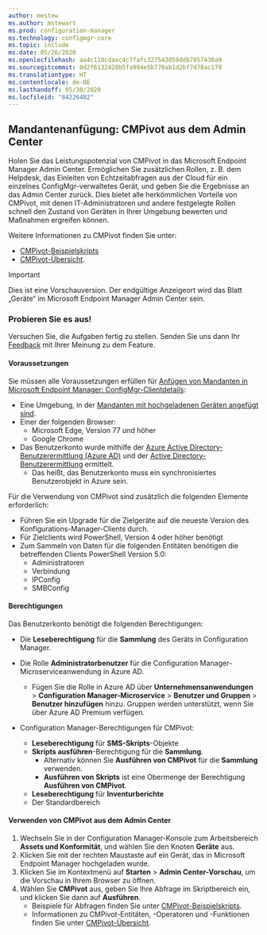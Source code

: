 ```yaml
---
author: mestew
ms.author: mstewart
ms.prod: configuration-manager
ms.technology: configmgr-core
ms.topic: include
ms.date: 05/26/2020
ms.openlocfilehash: aa4c110cdaec4c7fafc327543059ddb7857430a9
ms.sourcegitcommit: 0d2f6132428b5fa994e5b770ab1d2bf7d78ac179
ms.translationtype: HT
ms.contentlocale: de-DE
ms.lasthandoff: 05/30/2020
ms.locfileid: "84226402"
---
```

## <a name="tenant-attach-cmpivot-from-the-admin-center"></a><a name="bkmk_cmpivot"></a> Mandantenanfügung: CMPivot aus dem Admin Center
<!--6024392-->
Holen Sie das Leistungspotenzial von CMPivot in das Microsoft Endpoint Manager Admin Center. Ermöglichen Sie zusätzlichen Rollen, z. B. dem Helpdesk, das Einleiten von Echtzeitabfragen aus der Cloud für ein einzelnes ConfigMgr-verwaltetes Gerät, und geben Sie die Ergebnisse an das Admin Center zurück. Dies bietet alle herkömmlichen Vorteile von CMPivot, mit denen IT-Administratoren und andere festgelegte Rollen schnell den Zustand von Geräten in Ihrer Umgebung bewerten und Maßnahmen ergreifen können.

Weitere Informationen zu CMPivot finden Sie unter:
- [CMPivot-Beispielskripts](../../../../../tenant-attach/cmpivot-samples-attached.md)
- [CMPivot-Übersicht](../../../../../tenant-attach/cmpivot-overview-attached.md).

> [!Important]
> Dies ist eine Vorschauversion. Der endgültige Anzeigeort wird das Blatt „Geräte“ im Microsoft Endpoint Manager Admin Center sein.

### <a name="try-it-out"></a>Probieren Sie es aus!

Versuchen Sie, die Aufgaben fertig zu stellen. Senden Sie uns dann Ihr [Feedback](../../technical-preview-2003.md#bkmk_feedback) mit Ihrer Meinung zu dem Feature.

#### <a name="prerequisites"></a>Voraussetzungen

Sie müssen alle Voraussetzungen erfüllen für [Anfügen von Mandanten in Microsoft Endpoint Manager: ConfigMgr-Clientdetails](../../technical-preview-2004.md#bkmk_mem):

- Eine Umgebung, in der [Mandanten mit hochgeladenen Geräten angefügt sind](../../../../../tenant-attach/device-sync-actions.md).
- Einer der folgenden Browser:
  - Microsoft Edge, Version 77 und höher
  - Google Chrome
- Das Benutzerkonto wurde mithilfe der [Azure Active Directory-Benutzerermittlung (Azure AD)](../../../../servers/deploy/configure/about-discovery-methods.md#azureaddisc) und der [Active Directory-Benutzerermittlung](../../../../servers/deploy/configure/about-discovery-methods.md#bkmk_aboutUser) ermittelt.
  - Das heißt, das Benutzerkonto muss ein synchronisiertes Benutzerobjekt in Azure sein.

Für die Verwendung von CMPivot sind zusätzlich die folgenden Elemente erforderlich:

- Führen Sie ein Upgrade für die Zielgeräte auf die neueste Version des Konfigurations-Manager-Clients durch.  
- Für Zielclients wird PowerShell, Version 4 oder höher benötigt
- Zum Sammeln von Daten für die folgenden Entitäten benötigen die betreffenden Clients PowerShell Version 5.0:  
  - Administratoren
  - Verbindung
  - IPConfig
  - SMBConfig

#### <a name="permissions"></a>Berechtigungen

Das Benutzerkonto benötigt die folgenden Berechtigungen:

- Die **Leseberechtigung** für die **Sammlung** des Geräts in Configuration Manager.
- Die Rolle **Administratorbenutzer** für die Configuration Manager-Microserviceanwendung in Azure AD.
  - Fügen Sie die Rolle in Azure AD über **Unternehmensanwendungen** > **Configuration Manager-Microservice** > **Benutzer und Gruppen** > **Benutzer hinzufügen** hinzu. Gruppen werden unterstützt, wenn Sie über Azure AD Premium verfügen.

- Configuration Manager-Berechtigungen für CMPivot:
  - **Leseberechtigung** für **SMS-Skripts**-Objekte
  - **Skripts ausführen**-Berechtigung für die **Sammlung**.
    - Alternativ können Sie **Ausführen von CMPivot** für die **Sammlung** verwenden.
    - **Ausführen von Skripts** ist eine Obermenge der Berechtigung **Ausführen von CMPivot**.
  - **Leseberechtigung** für **Inventurberichte**
  - Der Standardbereich

#### <a name="use-cmpivot-from-the-admin-center-preview"></a>Verwenden von CMPivot aus dem Admin Center

1. Wechseln Sie in der Configuration Manager-Konsole zum Arbeitsbereich **Assets und Konformität**, und wählen Sie den Knoten **Geräte** aus.
1. Klicken Sie mit der rechten Maustaste auf ein Gerät, das in Microsoft Endpoint Manager hochgeladen wurde.
1. Klicken Sie im Kontextmenü auf **Starten** > **Admin Center-Vorschau**, um die Vorschau in Ihrem Browser zu öffnen.
2. Wählen Sie **CMPivot** aus, geben Sie Ihre Abfrage im Skriptbereich ein, und klicken Sie dann auf **Ausführen**.
   - Beispiele für Abfragen finden Sie unter [CMPivot-Beispielskripts](../../../../../tenant-attach/cmpivot-samples-attached.md).
   -  Informationen zu CMPivot-Entitäten, -Operatoren und -Funktionen finden Sie unter [CMPivot-Übersicht](../../../../../tenant-attach/cmpivot-overview-attached.md).
